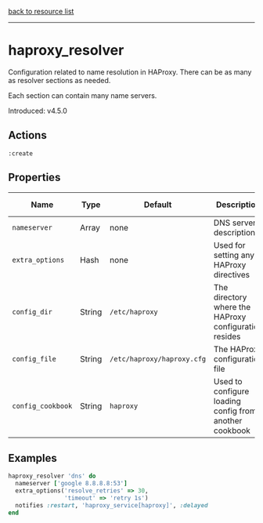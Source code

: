 [back to resource list](https://github.com/sous-chefs/haproxy#resources)

---

# haproxy_resolver

Configuration related to name resolution in HAProxy. There can be as many as resolver sections as needed.

Each section can contain many name servers.

Introduced: v4.5.0

## Actions

`:create`

## Properties

| Name | Type |  Default | Description | Allowed Values
| -- | -- | -- | -- | -- |
| `nameserver` | Array | none | DNS server description |
| `extra_options` | Hash | none | Used for setting any HAProxy directives |
| `config_dir` |  String | `/etc/haproxy` | The directory where the HAProxy configuration resides | Valid directory
| `config_file` |  String | `/etc/haproxy/haproxy.cfg` | The HAProxy configuration file | Valid file name
| `config_cookbook` |  String | `haproxy` | Used to configure loading config from another cookbook

## Examples

```ruby
haproxy_resolver 'dns' do
  nameserver ['google 8.8.8.8:53']
  extra_options('resolve_retries' => 30,
                'timeout' => 'retry 1s')
  notifies :restart, 'haproxy_service[haproxy]', :delayed
end
```
